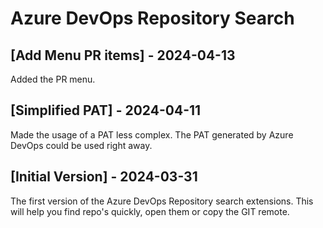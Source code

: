 # Azure DevOps Repository Search

## [Add Menu PR items] - 2024-04-13
Added the PR menu.

## [Simplified PAT] - 2024-04-11
Made the usage of a PAT less complex. The PAT generated by Azure DevOps could be used right away.

## [Initial Version] - 2024-03-31
The first version of the Azure DevOps Repository search extensions. This will help you find repo's quickly, open them or copy the GIT remote.
